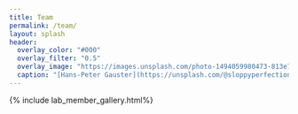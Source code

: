 ```yaml
---
title: Team
permalink: /team/
layout: splash
header:
  overlay_color: "#000"
  overlay_filter: "0.5"
  overlay_image: "https://images.unsplash.com/photo-1494059980473-813e73ee784b?ixlib=rb-1.2.1&ixid=MnwxMjA3fDB8MHxwaG90by1wYWdlfHx8fGVufDB8fHx8&auto=format&fit=crop&w=1769&q=80"
  caption: "[Hans-Peter Gauster](https://unsplash.com/@sloppyperfectionist) on [Unsplash](https://unsplash.com)"
---
```

{% include lab_member_gallery.html%}
<!--- {% include lab_alum_gallery.html%} -->
